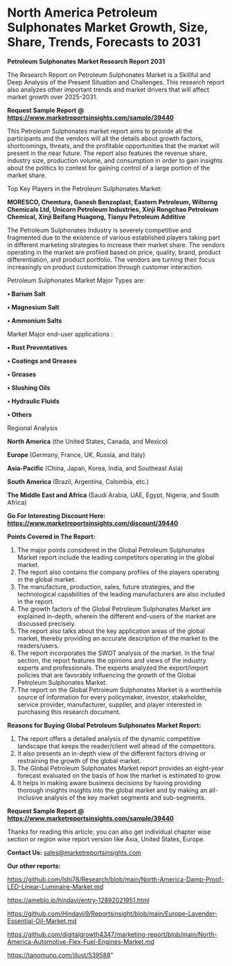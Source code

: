 # North America Petroleum Sulphonates Market Growth, Size, Share, Trends, Forecasts to 2031

<strong>Petroleum Sulphonates Market Research Report 2031</strong>

The Research Report on Petroleum Sulphonates Market is a Skillful and Deep Analysis of the Present Situation and Challenges. This research report also analyzes other important trends and market drivers that will affect market growth over 2025-2031.

<strong>Request Sample Report @ <a href=https://www.marketreportsinsights.com/sample/39440>https://www.marketreportsinsights.com/sample/39440</a></strong>

This Petroleum Sulphonates market report aims to provide all the participants and the vendors will all the details about growth factors, shortcomings, threats, and the profitable opportunities that the market will present in the near future. The report also features the revenue share, industry size, production volume, and consumption in order to gain insights about the politics to contest for gaining control of a large portion of the market share.

Top Key Players in the Petroleum Sulphonates Market:

<strong>MORESCO, Chemtura, Ganesh Benzoplast, Eastern Petroleum, Wilterng Chemicals Ltd, Unicorn Petroleum Industries, Xinji Rongchao Petroleum Chemical, Xinji Beifang Huagong, Tianyu Petroleum Additive</strong>

The Petroleum Sulphonates Industry is severely competitive and fragmented due to the existence of various established players taking part in different marketing strategies to increase their market share. The vendors operating in the market are profiled based on price, quality, brand, product differentiation, and product portfolio. The vendors are turning their focus increasingly on product customization through customer interaction.

Petroleum Sulphonates Market Major Types are:

<strong>•  Barium Salt

•  Magnesium Salt

•  Ammonium Salts</strong>

Market Major end-user applications :

<strong>•  Rust Preventatives

•  Coatings and Greases

•  Greases

•  Slushing Oils

•  Hydraulic Fluids

•  Others</strong>

Regional Analysis

</u><strong><b>North America</b></strong> (the United States, Canada, and Mexico)

<strong><b>Europe </b></strong>(Germany, France, UK, Russia, and Italy)

<strong><b>Asia-Pacific</b></strong> (China, Japan, Korea, India, and Southeast Asia)

<strong><b>South America</b></strong> (Brazil, Argentina, Colombia, etc.)

<strong><b>The Middle East and Africa</b></strong> (Saudi Arabia, UAE, Egypt, Nigeria, and South Africa)

<strong>Go For Interesting Discount Here: <a href=https://www.marketreportsinsights.com/discount/39440>https://www.marketreportsinsights.com/discount/39440</a></strong>

<strong>Points Covered in The Report:</strong>
<ol>
  <li>The major points considered in the Global Petroleum Sulphonates Market report include the leading competitors operating in the global market.</li>
  <li>The report also contains the company profiles of the players operating in the global market.</li>
  <li>The manufacture, production, sales, future strategies, and the technological capabilities of the leading manufacturers are also included in the report.</li>
  <li>The growth factors of the Global Petroleum Sulphonates Market are explained in-depth, wherein the different end-users of the market are discussed precisely.</li>
  <li>The report also talks about the key application areas of the global market, thereby providing an accurate description of the market to the readers/users.</li>
  <li>The report incorporates the SWOT analysis of the market. In the final section, the report features the opinions and views of the industry experts and professionals. The experts analyzed the export/import policies that are favorably influencing the growth of the Global Petroleum Sulphonates Market.</li>
  <li>The report on the Global Petroleum Sulphonates Market is a worthwhile source of information for every policymaker, investor, stakeholder, service provider, manufacturer, supplier, and player interested in purchasing this research document.</li>
</ol>
<strong>Reasons for Buying Global Petroleum Sulphonates Market Report:</strong>

<ol>
  <li>The report offers a detailed analysis of the dynamic competitive landscape that keeps the reader/client well ahead of the competitors.</li>
  <li>It also presents an in-depth view of the different factors driving or restraining the growth of the global market.</li>
  <li>The Global Petroleum Sulphonates Market report provides an eight-year forecast evaluated on the basis of how the market is estimated to grow.</li>
  <li>It helps in making aware business decisions by having providing thorough insights insights into the global market and by making an all-inclusive analysis of the key market segments and sub-segments.</li>
</ol>
<strong>Request Sample Report @ <a href=https://www.marketreportsinsights.com/sample/39440>https://www.marketreportsinsights.com/sample/39440</a></strong>


Thanks for reading this article; you can also get individual chapter wise section or region wise report version like Asia, United States, Europe.

<strong>Contact Us:</strong>
sales@marketreportsinsights.com

<strong>Our other reports:</strong>

<a href=https://github.com/Ishi78/Research/blob/main/North-America-Damp-Proof-LED-Linear-Luminaire-Market.md>https://github.com/Ishi78/Research/blob/main/North-America-Damp-Proof-LED-Linear-Luminaire-Market.md</a>

<a href=https://ameblo.jp/hindavi/entry-12892021951.html>https://ameblo.jp/hindavi/entry-12892021951.html</a>

<a href=https://github.com/Hindavii9/Reportsinsight/blob/main/Europe-Lavender-Essential-Oil-Market.md>https://github.com/Hindavii9/Reportsinsight/blob/main/Europe-Lavender-Essential-Oil-Market.md</a>

<a href=https://github.com/digitalgrowth4347/marketing-report/blob/main/North-America-Automotive-Flex-Fuel-Engines-Market.md>https://github.com/digitalgrowth4347/marketing-report/blob/main/North-America-Automotive-Flex-Fuel-Engines-Market.md</a>

<a href=https://tanomuno.com/illust/539588>https://tanomuno.com/illust/539588</a>"
